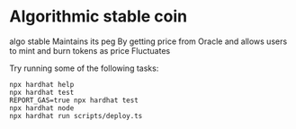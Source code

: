 # Algorithmic stable coin

algo stable Maintains its peg By getting price from Oracle and allows users to mint and burn tokens as price Fluctuates

Try running some of the following tasks:

```shell
npx hardhat help
npx hardhat test
REPORT_GAS=true npx hardhat test
npx hardhat node
npx hardhat run scripts/deploy.ts
```

